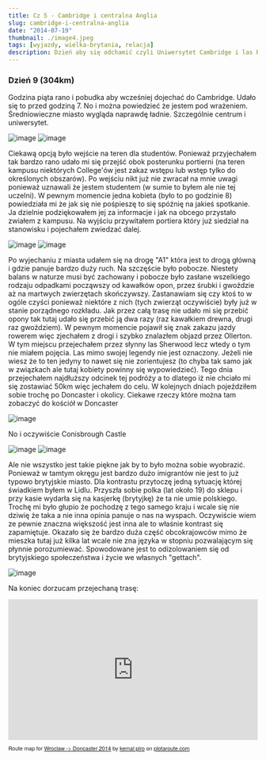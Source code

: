 ```yaml
---
title: Cz 5 - Cambridge i centralna Anglia
slug: cambridge-i-centralna-anglia
date: "2014-07-19"
thumbnail: ./image4.jpeg
tags: [wyjazdy, wielka-brytania, relacja]
description: Dzień aby się odchamić czyli Uniwersytet Cambridge i las Robin Hooda
---
```


### Dzień 9 (304km)
Godzina piąta rano i pobudka aby wcześniej dojechać do Cambridge. Udało się to przed godziną 7. No i można powiedzieć że jestem pod wrażeniem. Średniowieczne miasto wygląda naprawdę ładnie. Szczególnie centrum i uniwersytet. 

![image](./image4.jpeg)
![image](./image5.jpeg)


Ciekawą opcją było wejście na teren dla studentów. Ponieważ przyjechałem tak bardzo rano udało mi się przejść obok posterunku portierni (na teren kampusu niektórych College'ów jest zakaz wstępu lub wstęp tylko do określonych obszarów). Po wejściu nikt już nie zwracał na mnie uwagi ponieważ uznawali że jestem studentem (w sumie to byłem ale nie tej uczelni). W pewnym momencie jedna kobieta (było to po godzinie 8) powiedziała mi że jak się nie pośpieszę to się spóźnię na jakieś spotkanie. Ja dzielnie podziękowałem jej za informacje i jak na obcego przystało zwiałem z kampusu. Na wyjściu przywitałem portiera który już siedział na stanowisku i pojechałem zwiedzać dalej.

![image](./image6.jpeg)
![image](./image7.jpeg)

Po wyjechaniu z miasta udałem się na drogę "A1" która jest to drogą główną i gdzie panuje bardzo duży ruch. Na szczęście było pobocze. Niestety balans w naturze musi być zachowany i pobocze było zasłane wszelkiego rodzaju odpadkami począwszy od kawałków opon, przez śrubki i gwoździe aż na martwych zwierzętach skończywszy. Zastanawiam się czy ktoś to w ogóle czyści ponieważ niektóre z nich (tych zwierząt oczywiście) były już w stanie porządnego rozkładu. Jak przez całą trasę nie udało mi się przebić opony tak tutaj udało się przebić ją dwa razy (raz kawałkiem drewna, drugi raz gwoździem). W pewnym momencie pojawił się znak zakazu jazdy rowerem więc zjechałem z drogi i szybko znalazłem objazd przez Ollerton. W tym miejscu przejechałem przez słynny las Sherwood lecz wtedy o tym nie miałem pojęcia. Las mimo swojej legendy nie jest oznaczony. Jeżeli nie wiesz że to ten jedyny to nawet się nie zorientujesz (to chyba tak samo jak w związkach ale tutaj kobiety powinny się wypowiedzieć). Tego dnia przejechałem najdłuższy odcinek tej podróży a to dlatego iż nie chciało mi się zostawiać 50km więc jechałem do celu.
W kolejnych dniach pojeździłem sobie trochę po Doncaster i okolicy. Ciekawe rzeczy które można tam zobaczyć do kościół w Doncaster

![image](./image8.jpeg)


No i oczywiście Conisbrough Castle

![image](./Image017.jpg)
![image](./Image018.jpg)



Ale nie wszystko jest takie piękne jak by to było można sobie wyobrazić. Ponieważ w tamtym okręgu jest bardzo dużo imigrantów nie jest to już typowo brytyjskie miasto. Dla kontrastu przytoczę jedną sytuację której świadkiem byłem w Lidlu. Przyszła sobie polka (lat około 19) do sklepu i przy kasie wydarła się na kasjerkę (brytyjkę) że ta nie umie polskiego. Trochę mi było głupio że pochodzę z tego samego kraju i wcale się nie dziwię że taka a nie inna opinia panuje o nas na wyspach. Oczywiście wiem ze pewnie znaczna większość jest inna ale to właśnie kontrast się zapamiętuje. Okazało się że bardzo duża część obcokrajowców mimo że mieszka tutaj już kilka lat wcale nie zna języka w stopniu pozwalającym się płynnie porozumiewać. Spowodowane jest to odizolowaniem się od brytyjskiego społeczeństwa i życie we własnych "gettach".

![image](./Image016.jpg)

Na koniec dorzucam przejechaną trasę:

<div style="overflow:hidden;position:relative;"><div style="position:relative;width:100%;padding-top:56.25%;overflow:visible;"/><iframe name="plotaroute_map_77569" src="https://www.plotaroute.com/embedmap/77569?units=km&hills=show" style="position:absolute;top:0;left:0;bottom:0;right:0;width:100%; height:100%;" frameborder="0" scrolling="no" allowfullscreen webkitallowfullscreen mozallowfullscreen oallowfullscreen msallowfullscreen></iframe></div><p style="margin-top:8px;font-family:Helvetica Neue,Helvetica,arial;font-size:11px;">Route map for <a href="https://www.plotaroute.com/route/77569?units=km" target="_blank" title="View this route map on plotaroute.com">Wroclaw -&gt; Doncaster 2014</a> by <a href="https://www.plotaroute.com/userprofile/30172" target="_blank" title="View this person's profile on plotaroute.com">kemal piro</a> on <a href="https://www.plotaroute.com" target="_blank" title="plotaroute.com - free route planner for walking, running, cycling and more">plotaroute.com</a></p></div>